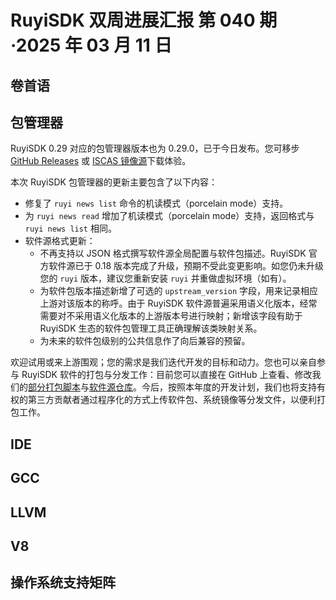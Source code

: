 # RuyiSDK 双周进展汇报  第 040 期·2025 年 03 月 11 日

## 卷首语

## 包管理器

RuyiSDK 0.29 对应的包管理器版本也为 0.29.0，已于今日发布。您可移步
[GitHub Releases][ruyi-0.29.0-gh] 或 [ISCAS 镜像源][ruyi-0.29.0-iscas]下载体验。

[ruyi-0.29.0-gh]: https://github.com/ruyisdk/ruyi/releases/tag/0.29.0
[ruyi-0.29.0-iscas]: https://mirror.iscas.ac.cn/ruyisdk/ruyi/releases/0.29.0/

本次 RuyiSDK 包管理器的更新主要包含了以下内容：

* 修复了 `ruyi news list` 命令的机读模式（porcelain mode）支持。
* 为 `ruyi news read` 增加了机读模式（porcelain mode）支持，返回格式与 `ruyi news list` 相同。
* 软件源格式更新：
    * 不再支持以 JSON 格式撰写软件源全局配置与软件包描述。RuyiSDK 官方软件源已于 0.18 版本完成了升级，预期不受此变更影响。如您仍未升级您的 `ruyi` 版本，建议您重新安装 `ruyi` 并重做虚拟环境（如有）。
    * 为软件包版本描述新增了可选的 `upstream_version` 字段，用来记录相应上游对该版本的称呼。由于 RuyiSDK 软件源普遍采用语义化版本，经常需要对不采用语义化版本的上游版本号进行映射；新增该字段有助于 RuyiSDK 生态的软件包管理工具正确理解该类映射关系。
    * 为未来的软件包级别的公共信息作了向后兼容的预留。

欢迎试用或来上游围观；您的需求是我们迭代开发的目标和动力。您也可以亲自参与
RuyiSDK 软件的打包与分发工作：目前您可以直接在 GitHub 上查看、修改我们的[部分打包脚本](https://github.com/ruyisdk/ruyici)与[软件源仓库](https://github.com/ruyisdk/packages-index)。今后，按照本年度的开发计划，我们也将支持有权的第三方贡献者通过程序化的方式上传软件包、系统镜像等分发文件，以便利打包工作。

## IDE

## GCC

## LLVM

## V8

## 操作系统支持矩阵
